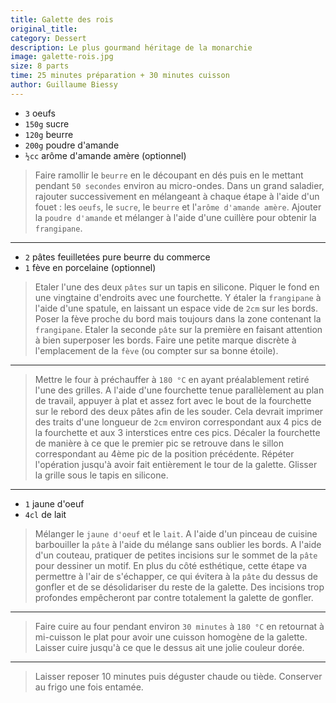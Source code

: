 ```yaml
---
title: Galette des rois
original_title: 
category: Dessert
description: Le plus gourmand héritage de la monarchie
image: galette-rois.jpg
size: 8 parts
time: 25 minutes préparation + 30 minutes cuisson
author: Guillaume Biessy
---
```


* `3` oeufs
* `150g` sucre
* `120g` beurre
* `200g` poudre d'amande
* `½cc` arôme d'amande amère (optionnel)

> Faire ramollir le `beurre` en le découpant en dés puis en le mettant pendant `50 secondes` environ au micro-ondes. Dans un grand saladier, rajouter successivement en mélangeant à chaque étape à l'aide d'un fouet : les `oeufs`, le `sucre`, le `beurre` et l'`arôme d'amande amère`. Ajouter la `poudre d'amande` et mélanger à l'aide d'une cuillère pour obtenir la `frangipane`.

---

* `2` pâtes feuilletées pure beurre du commerce
* `1` fève en porcelaine (optionnel)

> Etaler l'une des deux `pâtes` sur un tapis en silicone. Piquer le fond en une vingtaine d'endroits avec une fourchette. Y étaler la `frangipane` à l'aide d'une spatule, en laissant un espace vide de `2cm` sur les bords. Poser la fève proche du bord mais toujours dans la zone contenant la `frangipane`. Etaler la seconde `pâte` sur la première en faisant attention à bien superposer les bords. Faire une petite marque discrète à l'emplacement de la `fève` (ou compter sur sa bonne étoile).

---

> Mettre le four à préchauffer à `180 °C` en ayant préalablement retiré l'une des grilles. A l'aide d'une fourchette tenue parallèlement au plan de travail, appuyer à plat et assez fort avec le bout de la fourchette sur le rebord des deux pâtes afin de les souder. Cela devrait imprimer des traits d'une longueur de `2cm` environ correspondant aux 4 pics de la fourchette et aux 3 interstices entre ces pics. Décaler la fourchette de manière à ce que le premier pic se retrouve dans le sillon correspondant au 4ème pic de la position précédente. Répéter l'opération jusqu'à avoir fait entièrement le tour de la galette. Glisser la grille sous le tapis en silicone.

---

* `1` jaune d'oeuf
* `4cl` de lait

> Mélanger le `jaune d'oeuf` et le `lait`. A l'aide d'un pinceau de cuisine barbouiller la `pâte` à l'aide du mélange sans oublier les bords. A l'aide d'un couteau, pratiquer de petites incisions sur le sommet de la `pâte` pour dessiner un motif. En plus du côté esthétique, cette étape va permettre à l'air de s'échapper, ce qui évitera à la `pâte` du dessus de gonfler et de se désolidariser du reste de la galette. Des incisions trop profondes empêcheront par contre totalement la galette de gonfler.

---

> Faire cuire au four pendant environ `30 minutes` à `180 °C` en retournat à mi-cuisson le plat pour avoir une cuisson homogène de la galette. Laisser cuire jusqu'à ce que le dessus ait une jolie couleur dorée.

---

> Laisser reposer 10 minutes puis déguster chaude ou tiède. Conserver au frigo une fois entamée.